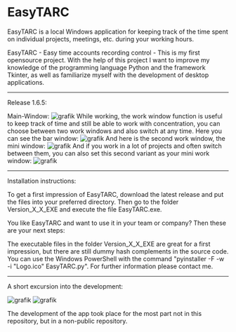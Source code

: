 # EasyTARC
EasyTARC is a local Windows application for keeping track of the time spent on individual projects, meetings, etc. during your working hours.

EasyTARC - Easy time accounts recording control - This is my first opensource project. With the help of this project I want to improve my knowledge of the programming language Python and the framework Tkinter, as well as familiarize myself with the development of desktop applications. 

____________________________________________________________________
Release 1.6.5:

Main-Window:
![grafik](https://github.com/SebastianFird/EasyTARC/assets/137194398/f3e8fee1-83e5-4ea1-a1be-21708ee151d8)
While working, the work window function is useful to keep track of time and still be able to work with concentration, you can choose between two work windows and also switch at any time.
Here you can see the bar window:
![grafik](https://github.com/SebastianFird/EasyTARC/assets/137194398/cd03b556-370d-4089-9c80-6175bb95a2b6)
And here is the second work window, the mini window:
![grafik](https://github.com/SebastianFird/EasyTARC/assets/137194398/9bc97586-4b5d-44ae-b9c6-1e38269023af)
And if you work in a lot of projects and often switch between them, you can also set this second variant as your mini work window:
![grafik](https://github.com/SebastianFird/EasyTARC/assets/76477466/3ca9cb0d-811d-49ba-abd8-4dd68e458646)

____________________________________________________________________
Installation instructions:

To get a first impression of EasyTARC, download the latest release and put the files into your preferred directory. Then go to the folder Version_X_X_EXE and execute the file EasyTARC.exe.

You like EasyTARC and want to use it in your team or company? 
Then these are your next steps:

The executable files in the folder Version_X_X_EXE are great for a first impression, but there are still dummy hash complements in the source code. You can use the Windows PowerShell with the command "pyinstaller -F -w -i "Logo.ico" EasyTARC.py".
For further information please contact me.

____________________________________________________________________
A short excursion into the development:


![grafik](https://github.com/SebastianFird/EasyTARC/assets/137194398/e183dc77-8c0c-4cb7-aa41-86dfda06af7d)
![grafik](https://github.com/SebastianFird/EasyTARC/assets/137194398/b2133689-ee91-4670-9454-dfa6e6b293f5)

The development of the app took place for the most part not in this repository, but in a non-public repository. 








